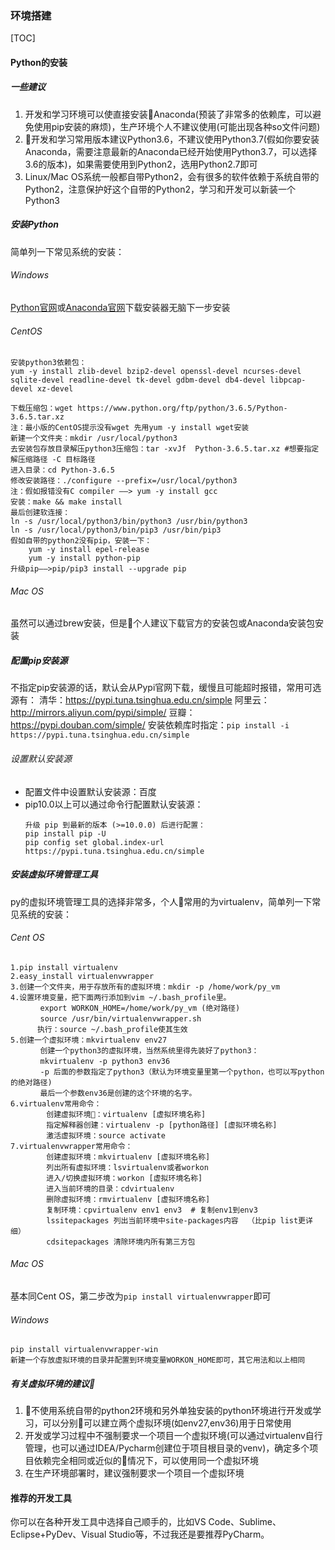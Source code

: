 ### 环境搭建
[TOC]
#### Python的安装
##### 一些建议
1. 开发和学习环境可以使直接安装Anaconda(预装了非常多的依赖库，可以避免使用pip安装的麻烦)，生产环境个人不建议使用(可能出现各种so文件问题)
2. 开发和学习常用版本建议Python3.6，不建议使用Python3.7(假如你要安装Anaconda，需要注意最新的Anaconda已经开始使用Python3.7，可以选择3.6的版本)，如果需要使用到Python2，选用Python2.7即可
3. Linux/Mac OS系统一般都自带Python2，会有很多的软件依赖于系统自带的Python2，注意保护好这个自带的Python2，学习和开发可以新装一个Python3

##### 安装Python
简单列一下常见系统的安装：
###### Windows
[Python官网](https://www.python.org/downloads/windows/)或[Anaconda官网](https://www.anaconda.com/download/#windows)下载安装器无脑下一步安装
###### CentOS
```
安装python3依赖包：
yum -y install zlib-devel bzip2-devel openssl-devel ncurses-devel sqlite-devel readline-devel tk-devel gdbm-devel db4-devel libpcap-devel xz-devel

下载压缩包：wget https://www.python.org/ftp/python/3.6.5/Python-3.6.5.tar.xz
注：最小版的CentOS提示没有wget 先用yum -y install wget安装
新建一个文件夹：mkdir /usr/local/python3
去安装包存放目录解压python3压缩包：tar -xvJf  Python-3.6.5.tar.xz	#想要指定解压缩路径 -C 目标路径
进入目录：cd Python-3.6.5 
修改安装路径：./configure --prefix=/usr/local/python3
注：假如报错没有C compiler ——> yum -y install gcc
安装：make && make install
最后创建软连接：
ln -s /usr/local/python3/bin/python3 /usr/bin/python3
ln -s /usr/local/python3/bin/pip3 /usr/bin/pip3
假如自带的python2没有pip，安装一下：
    yum -y install epel-release
    yum -y install python-pip
升级pip——>pip/pip3 install --upgrade pip
```
###### Mac OS
虽然可以通过brew安装，但是个人建议下载官方的安装包或Anaconda安装包安装
##### 配置pip安装源
不指定pip安装源的话，默认会从Pypi官网下载，缓慢且可能超时报错，常用可选源有：
清华：https://pypi.tuna.tsinghua.edu.cn/simple
阿里云：http://mirrors.aliyun.com/pypi/simple/
豆瓣：https://pypi.douban.com/simple/
安装依赖库时指定：`pip install -i https://pypi.tuna.tsinghua.edu.cn/simple`
###### 设置默认安装源
- 配置文件中设置默认安装源：百度
- pip10.0以上可以通过命令行配置默认安装源：
    ```
    升级 pip 到最新的版本 (>=10.0.0) 后进行配置：
    pip install pip -U
    pip config set global.index-url https://pypi.tuna.tsinghua.edu.cn/simple
    ```

##### 安装虚拟环境管理工具
py的虚拟环境管理工具的选择非常多，个人常用的为virtualenv，简单列一下常见系统的安装：
###### Cent OS
```
1.pip install virtualenv
2.easy_install virtualenvwrapper
3.创建一个文件夹，用于存放所有的虚拟环境：mkdir -p /home/work/py_vm
4.设置环境变量，把下面两行添加到vim ~/.bash_profile里。
　　　　export WORKON_HOME=/home/work/py_vm (绝对路径)
　　　　source /usr/bin/virtualenvwrapper.sh
      执行：source ~/.bash_profile使其生效
5.创建一个虚拟环境：mkvirtualenv env27
　　　　创建一个python3的虚拟环境，当然系统里得先装好了python3：
　　　　mkvirtualenv -p python3 env36
　　　　-p 后面的参数指定了python3（默认为环境变量里第一个python，也可以写python的绝对路径)
　　　　最后一个参数env36是创建的这个环境的名字。
6.virtualenv常用命令：
        创建虚拟环境：virtualenv [虚拟环境名称]
        指定解释器创建：virtualenv -p [python路径] [虚拟环境名称]
        激活虚拟环境：source activate 
7.virtualenvwrapper常用命令：
        创建虚拟环境：mkvirtualenv [虚拟环境名称]
        列出所有虚拟环境：lsvirtualenv或者workon
        进入/切换虚拟环境：workon [虚拟环境名称]
        进入当前环境的目录：cdvirtualenv
        删除虚拟环境：rmvirtualenv [虚拟环境名称]
        复制环境：cpvirtualenv env1 env3  # 复制env1到env3
        lssitepackages 列出当前环境中site-packages内容  （比pip list更详细）
        cdsitepackages 清除环境内所有第三方包
```
###### Mac OS
基本同Cent OS，第二步改为`pip install virtualenvwrapper`即可
###### Windows
```
pip install virtualenvwrapper-win
新建一个存放虚拟环境的目录并配置到环境变量WORKON_HOME即可，其它用法和以上相同
```

##### 有关虚拟环境的建议
1. 不使用系统自带的python2环境和另外单独安装的python环境进行开发或学习，可以分别可以建立两个虚拟环境(如env27,env36)用于日常使用
2. 开发或学习过程中不强制要求一个项目一个虚拟环境(可以通过virtualenv自行管理，也可以通过IDEA/Pycharm创建位于项目根目录的venv)，确定多个项目依赖完全相同或近似的情况下，可以使用同一个虚拟环境
3. 在生产环境部署时，建议强制要求一个项目一个虚拟环境

#### 推荐的开发工具
你可以在各种开发工具中选择自己顺手的，比如VS Code、Sublime、Eclipse+PyDev、Visual Studio等，不过我还是要推荐PyCharm。
